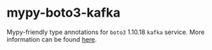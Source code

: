 # mypy-boto3-kafka

Mypy-friendly type annotations for `boto3` 1.10.18 `kafka` service.
More information can be found [here](https://github.com/vemel/mypy_boto3).